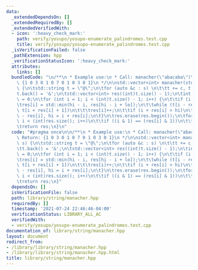 ```yaml
---
data:
  _extendedDependsOn: []
  _extendedRequiredBy: []
  _extendedVerifiedWith:
  - icon: ':heavy_check_mark:'
    path: verify/yosupo/yosupo-enumerate_palindromes.test.cpp
    title: verify/yosupo/yosupo-enumerate_palindromes.test.cpp
  _isVerificationFailed: false
  _pathExtension: hpp
  _verificationStatusIcon: ':heavy_check_mark:'
  attributes:
    links: []
  bundledCode: "\n/**\n * Example use:\n * Call: manacher(\"abacaba\")\n * Return:\
    \ {1 0 3 0 1 0 7 0 1 0 3 0 1}\n */\n\nstd::vector<int> manacher(std::string s)\
    \ {\n\tstd::string t = \"@\";\n\tfor (auto &c : s) \n\t\tt += c, t += '#';\n\t\
    t.back() = '&';\n\tstd::vector<int> res((int)t.size() - 1);\n\tint lo = 0, hi\
    \ = 0;\n\tfor (int i = 1; i < (int)t.size() - 1; i++) {\n\t\tif (i != 1)\n\t\t\
    \tres[i] = std::min(hi - i, res[hi - i + lo]);\n\t\twhile (t[i - res[i] - 1] ==\
    \ t[i + res[i] + 1])\n\t\t\tres[i]++;\n\t\tif (i + res[i] > hi)\n\t\t\tlo = i\
    \ - res[i], hi = i + res[i];\n\t}\n\tres.erase(res.begin());\n\tfor (int i = 0;\
    \ i < (int)res.size(); i++)\n\t\tif ((i & 1) == (res[i] & 1))\n\t\t\tres[i]++;\n\
    \treturn res;\n}\n"
  code: "#pragma once\n\n/**\n * Example use:\n * Call: manacher(\"abacaba\")\n *\
    \ Return: {1 0 3 0 1 0 7 0 1 0 3 0 1}\n */\n\nstd::vector<int> manacher(std::string\
    \ s) {\n\tstd::string t = \"@\";\n\tfor (auto &c : s) \n\t\tt += c, t += '#';\n\
    \tt.back() = '&';\n\tstd::vector<int> res((int)t.size() - 1);\n\tint lo = 0, hi\
    \ = 0;\n\tfor (int i = 1; i < (int)t.size() - 1; i++) {\n\t\tif (i != 1)\n\t\t\
    \tres[i] = std::min(hi - i, res[hi - i + lo]);\n\t\twhile (t[i - res[i] - 1] ==\
    \ t[i + res[i] + 1])\n\t\t\tres[i]++;\n\t\tif (i + res[i] > hi)\n\t\t\tlo = i\
    \ - res[i], hi = i + res[i];\n\t}\n\tres.erase(res.begin());\n\tfor (int i = 0;\
    \ i < (int)res.size(); i++)\n\t\tif ((i & 1) == (res[i] & 1))\n\t\t\tres[i]++;\n\
    \treturn res;\n}"
  dependsOn: []
  isVerificationFile: false
  path: library/string/manacher.hpp
  requiredBy: []
  timestamp: '2021-07-24 22:46:46-04:00'
  verificationStatus: LIBRARY_ALL_AC
  verifiedWith:
  - verify/yosupo/yosupo-enumerate_palindromes.test.cpp
documentation_of: library/string/manacher.hpp
layout: document
redirect_from:
- /library/library/string/manacher.hpp
- /library/library/string/manacher.hpp.html
title: library/string/manacher.hpp
---
```

